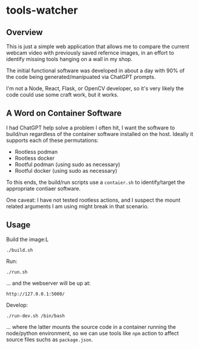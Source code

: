 tools-watcher
================

Overview
----------------

This is just a simple web application that allows me to compare the current webcam
video with previously saved refernce images, in an effort to identify missing
tools hanging on a wall in my shop.

The initial functional software was developed in about a day with 90% of the
code being generated/manipuated via ChatGPT prompts.

I'm not a Node, React, Flask, or OpenCV developer,
so it's very likely the code could use some craft work, but it works.


A Word on Container Software
----------------

I had ChatGPT help solve a problem I often hit, I want the software to build/run regardless
of the container software installed on the host. Ideally it supports each of these permutations:

* Rootless podman
* Rootless docker
* Rootful podman (using sudo as necessary)
* Rootful docker (using sudo as necessary)

To this ends, the build/run scripts use a `contaier.sh` to identify/target the appropriate
contiaer software.

One caveat: I have not tested rootless actions, and I suspect the mount related arguments
I am using might break in that scenario.


Usage
----------------

Build the image:L

    ./build.sh

Run:

    ./run.sh

... and the webserver will be up at:

    http://127.0.0.1:5000/

Develop:

    ./run-dev.sh /bin/bash

... where the latter mounts the source code in a container running the node/python environment,
so we can use tools like `npm` action to affect source files suchs as `package.json`.





